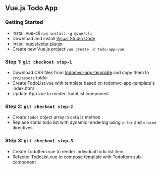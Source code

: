 ## Vue.js Todo App

### Getting Started

- Install vue-cli `npm install -g @vue/cli`
- Download and install [Visual Studio Code](https://code.visualstudio.com/)
- Install [vuejs/vetur plugin](https://github.com/vuejs/vetur)
- Create new Vue.js project `vue create -d todo-app-vue`

### Step 1: `git checkout step-1`

- Download CSS files from [todomvc-app-template](https://github.com/tastejs/todomvc-app-template) and copy them to `src/assets` folder
- Create TodoList.vue with template based on todomvc-app-template's index.html
- Update App.vue to render TodoList component

### Step 2: `git checkout step-2`

- Create `todos` object array in `data()` method
- Replace static todo list with dynamic rendering using `v-for` and `v-bind` directives

### Step 3: `git checkout step-3`

- Create TodoItem.vue to render individual todo list item
- Refactor TodoList.vue to compose template with TodoItem sub-component
